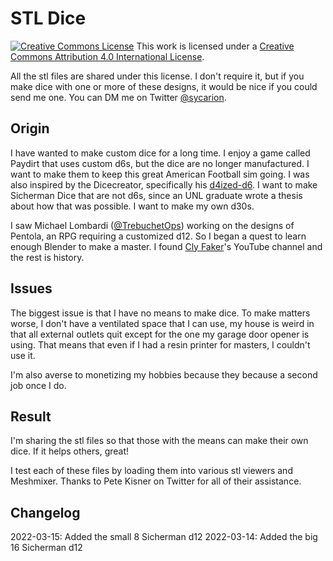 # STL Dice
<a rel="license" href="http://creativecommons.org/licenses/by/4.0/"><img alt="Creative Commons License" style="border-width:0" src="https://i.creativecommons.org/l/by/4.0/88x31.png" /></a>
This work is licensed under a <a rel="license" href="http://creativecommons.org/licenses/by/4.0/">Creative Commons Attribution 4.0 International License</a>.

All the stl files are shared under this license. I don't require it, but if you make dice with one or more of these designs, it would be nice if you could send me one. You can DM me on Twitter [@sycarion](https:/twitter.com/sycarion). 

## Origin

I have wanted to make custom dice for a long time. I enjoy a game called Paydirt that uses custom d6s, but the dice are no longer manufactured. I want to make them to keep this great American Football sim going. I was also inspired by the Dicecreator, specifically his [d4ized-d6](https://dicecreator.wordpress.com/2010/04/23/dice-crossbreeding/). I want to make Sicherman Dice that are not d6s, since an UNL graduate wrote a thesis about how that was possible. I want to make my own d30s.

I saw Michael Lombardi ([@TrebuchetOps](https://ttwitter.com/trebuchetops)) working on the designs of Pentola, an RPG requiring a customized d12. So I began a quest to learn enough Blender to make a master. I found [Cly Faker](https://www.youtube.com/c/ClyFaker/about)'s YouTube channel and the rest is history.

## Issues

The biggest issue is that I have no means to make dice. To make matters worse, I don't have a ventilated space that I can use, my house is weird in that all external outlets quit except for the one my garage door opener is using. That means that even if I had a resin printer for masters, I couldn't use it.

I'm also averse to monetizing my hobbies because they because a second job once I do.

## Result

I'm sharing the stl files so that those with the means can make their own dice. If it helps others, great!

I test each of these files by loading them into various stl viewers and Meshmixer. Thanks to Pete Kisner on Twitter for all of their assistance.

## Changelog

2022-03-15: Added the small 8 Sicherman d12
2022-03-14: Added the big 16 Sicherman d12
